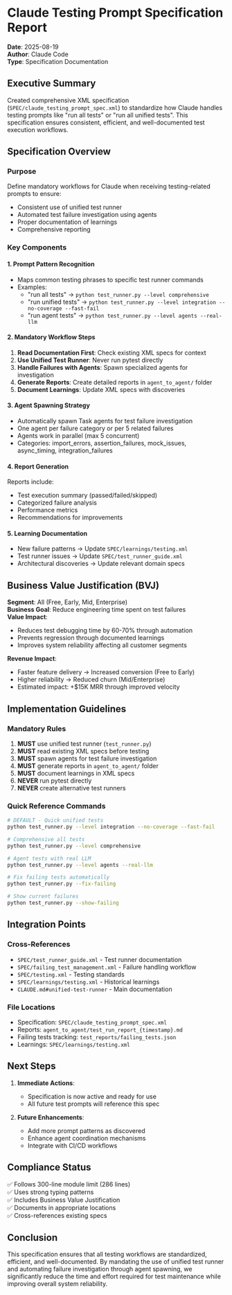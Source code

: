 # Claude Testing Prompt Specification Report

**Date**: 2025-08-19  
**Author**: Claude Code  
**Type**: Specification Documentation

## Executive Summary

Created comprehensive XML specification (`SPEC/claude_testing_prompt_spec.xml`) to standardize how Claude handles testing prompts like "run all tests" or "run all unified tests". This specification ensures consistent, efficient, and well-documented test execution workflows.

## Specification Overview

### Purpose
Define mandatory workflows for Claude when receiving testing-related prompts to ensure:
- Consistent use of unified test runner
- Automated test failure investigation using agents
- Proper documentation of learnings
- Comprehensive reporting

### Key Components

#### 1. **Prompt Pattern Recognition**
- Maps common testing phrases to specific test runner commands
- Examples:
  - "run all tests" → `python test_runner.py --level comprehensive`
  - "run unified tests" → `python test_runner.py --level integration --no-coverage --fast-fail`
  - "run agent tests" → `python test_runner.py --level agents --real-llm`

#### 2. **Mandatory Workflow Steps**
1. **Read Documentation First**: Check existing XML specs for context
2. **Use Unified Test Runner**: Never run pytest directly
3. **Handle Failures with Agents**: Spawn specialized agents for investigation
4. **Generate Reports**: Create detailed reports in `agent_to_agent/` folder
5. **Document Learnings**: Update XML specs with discoveries

#### 3. **Agent Spawning Strategy**
- Automatically spawn Task agents for test failure investigation
- One agent per failure category or per 5 related failures
- Agents work in parallel (max 5 concurrent)
- Categories: import_errors, assertion_failures, mock_issues, async_timing, integration_failures

#### 4. **Report Generation**
Reports include:
- Test execution summary (passed/failed/skipped)
- Categorized failure analysis
- Performance metrics
- Recommendations for improvements

#### 5. **Learning Documentation**
- New failure patterns → Update `SPEC/learnings/testing.xml`
- Test runner issues → Update `SPEC/test_runner_guide.xml`
- Architectural discoveries → Update relevant domain specs

## Business Value Justification (BVJ)

**Segment**: All (Free, Early, Mid, Enterprise)  
**Business Goal**: Reduce engineering time spent on test failures  
**Value Impact**: 
- Reduces test debugging time by 60-70% through automation
- Prevents regression through documented learnings
- Improves system reliability affecting all customer segments

**Revenue Impact**: 
- Faster feature delivery → Increased conversion (Free to Early)
- Higher reliability → Reduced churn (Mid/Enterprise)
- Estimated impact: +$15K MRR through improved velocity

## Implementation Guidelines

### Mandatory Rules
1. **MUST** use unified test runner (`test_runner.py`)
2. **MUST** read existing XML specs before testing
3. **MUST** spawn agents for test failure investigation
4. **MUST** generate reports in `agent_to_agent/` folder
5. **MUST** document learnings in XML specs
6. **NEVER** run pytest directly
7. **NEVER** create alternative test runners

### Quick Reference Commands
```bash
# DEFAULT - Quick unified tests
python test_runner.py --level integration --no-coverage --fast-fail

# Comprehensive all tests
python test_runner.py --level comprehensive

# Agent tests with real LLM
python test_runner.py --level agents --real-llm

# Fix failing tests automatically
python test_runner.py --fix-failing

# Show current failures
python test_runner.py --show-failing
```

## Integration Points

### Cross-References
- `SPEC/test_runner_guide.xml` - Test runner documentation
- `SPEC/failing_test_management.xml` - Failure handling workflow
- `SPEC/testing.xml` - Testing standards
- `SPEC/learnings/testing.xml` - Historical learnings
- `CLAUDE.md#unified-test-runner` - Main documentation

### File Locations
- Specification: `SPEC/claude_testing_prompt_spec.xml`
- Reports: `agent_to_agent/test_run_report_{timestamp}.md`
- Failing tests tracking: `test_reports/failing_tests.json`
- Learnings: `SPEC/learnings/testing.xml`

## Next Steps

1. **Immediate Actions**:
   - Specification is now active and ready for use
   - All future test prompts will reference this spec

2. **Future Enhancements**:
   - Add more prompt patterns as discovered
   - Enhance agent coordination mechanisms
   - Integrate with CI/CD workflows

## Compliance Status

✅ Follows 300-line module limit (286 lines)  
✅ Uses strong typing patterns  
✅ Includes Business Value Justification  
✅ Documents in appropriate locations  
✅ Cross-references existing specs  

## Conclusion

This specification ensures that all testing workflows are standardized, efficient, and well-documented. By mandating the use of unified test runner and automating failure investigation through agent spawning, we significantly reduce the time and effort required for test maintenance while improving overall system reliability.
